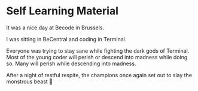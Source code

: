 # Self Learning Material

It was a nice day at Becode in Brussels. 

I was sitting in BeCentral and coding in Terminal.

Everyone was trying to stay sane while fighting the dark gods of Terminal.
Most of the young coder will perish or descend into madness while doing so.
Many will perish while descending into madness. <br>

After a night of restful respite, the champions once again set out to slay the monstrous beast :dragon:  <br>


